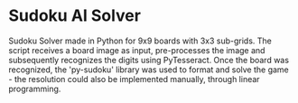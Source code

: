 # Sudoku AI Solver

Sudoku Solver made in Python for 9x9 boards with 3x3 sub-grids.
The script receives a board image as input, pre-processes the image and subsequently recognizes the digits using PyTesseract.
Once the board was recognized, the 'py-sudoku' library was used to format and solve the game - the resolution could also be implemented manually, through linear programming.
